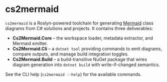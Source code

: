 # cs2mermaid

`cs2mermaid` is a Roslyn-powered toolchain for generating [Mermaid](https://mermaid.js.org/) class diagrams from C# solutions and projects. It contains three deliverables:

- **Cs2Mermaid.Core** – the workspace loader, metadata extractor, and Mermaid emitter.
- **Cs2Mermaid.Cli** – a `dotnet tool` providing commands to emit diagrams, compare outputs, and manage build integration toggles.
- **Cs2Mermaid.Build** – a build-transitive NuGet package that wires diagram generation into `dotnet build` with write-if-changed semantics.

See the CLI help (`cs2mermaid --help`) for the available commands.
